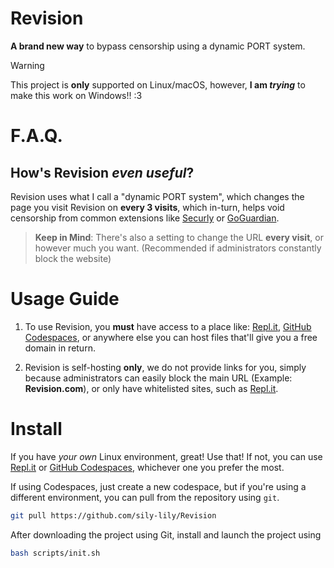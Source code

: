 # Revision
<b>A brand new way</b> to bypass censorship using a dynamic PORT system.

> [!WARNING]
> This project is **only** supported on Linux/macOS, however, **I am *trying*** to make this work on Windows!! :3

# F.A.Q.
## How's Revision _even useful_?
Revision uses what I call a "dynamic PORT system", which changes the page you visit Revision on **every 3 visits**, which in-turn, helps void censorship from common extensions like [Securly](https://www.securly.com/) or [GoGuardian](https://www.goguardian.com/).
> **Keep in Mind**: There's also a setting to change the URL **every visit**, or however much you want. (Recommended if administrators constantly block the website)

# Usage Guide
1. To use Revision, you **must** have access to a place like: [Repl.it](https://replit.com), [GitHub Codespaces](https://github.com/codespaces), or anywhere else you can host files that'll give you a free domain in return.

2. Revision is self-hosting **only**, we do not provide links for you, simply because administrators can easily block the main URL (Example: **Revision.com**), or only have whitelisted sites, such as [Repl.it](https://replit.com).

# Install
If you have _your own_ Linux environment, great! Use that! If not, you can use [Repl.it](https://replit.com) or [GitHub Codespaces](https://github.com/codespaces), whichever one you prefer the most.

If using Codespaces, just create a new codespace, but if you're using a different environment, you can pull from the repository using `git`.
```bash
git pull https://github.com/sily-lily/Revision
```

After downloading the project using Git, install and launch the project using
```bash
bash scripts/init.sh
```